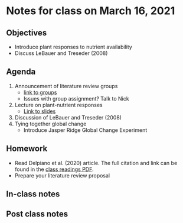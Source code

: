 # Notes for class on March 16, 2021

## Objectives
- Introduce plant responses to nutrient availability
- Discuss LeBauer and Treseder (2008)

## Agenda
1. Announcement of literature review groups
	- [link to groups](../Lit_review/literature_review_groups.md)
	- Issues with group assignment? Talk to Nick
2. Lecture on plant-nutrient responses
	 - [Link to slides](../Lecture_slides/slides_03.16.2021.pdf)
3. Discussion of LeBauer and Treseder (2008)
4. Tying together global change
	- Introduce Jasper Ridge Global Change Experiment

## Homework
- Read Delpiano et al. (2020) article. The full citation and link can be found in the 
[class readings PDF](../Readings/readings_ecophys_sp2021.pdf).
- Prepare your literature review proposal

## In-class notes

## Post class notes